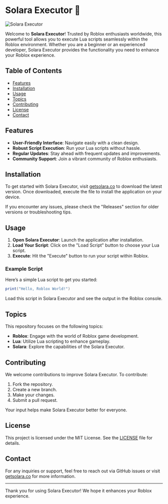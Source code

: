# Solara Executor 🌟

![Solara Executor](https://img.shields.io/badge/Solara%20Executor-Download-brightgreen)

Welcome to **Solara Executor**! Trusted by Roblox enthusiasts worldwide, this powerful tool allows you to execute Lua scripts seamlessly within the Roblox environment. Whether you are a beginner or an experienced developer, Solara Executor provides the functionality you need to enhance your Roblox experience.

## Table of Contents

- [Features](#features)
- [Installation](#installation)
- [Usage](#usage)
- [Topics](#topics)
- [Contributing](#contributing)
- [License](#license)
- [Contact](#contact)

## Features

- **User-Friendly Interface**: Navigate easily with a clean design.
- **Robust Script Execution**: Run your Lua scripts without hassle.
- **Regular Updates**: Stay ahead with frequent updates and improvements.
- **Community Support**: Join a vibrant community of Roblox enthusiasts.

## Installation

To get started with Solara Executor, visit [getsolara.co](https://getsolara.co) to download the latest version. Once downloaded, execute the file to install the application on your device.

If you encounter any issues, please check the "Releases" section for older versions or troubleshooting tips.

## Usage

1. **Open Solara Executor**: Launch the application after installation.
2. **Load Your Script**: Click on the "Load Script" button to choose your Lua script.
3. **Execute**: Hit the "Execute" button to run your script within Roblox.

### Example Script

Here’s a simple Lua script to get you started:

```lua
print("Hello, Roblox World!")
```

Load this script in Solara Executor and see the output in the Roblox console.

## Topics

This repository focuses on the following topics:

- **Roblox**: Engage with the world of Roblox game development.
- **Lua**: Utilize Lua scripting to enhance gameplay.
- **Solara**: Explore the capabilities of the Solara Executor.

## Contributing

We welcome contributions to improve Solara Executor. To contribute:

1. Fork the repository.
2. Create a new branch.
3. Make your changes.
4. Submit a pull request.

Your input helps make Solara Executor better for everyone.

## License

This project is licensed under the MIT License. See the [LICENSE](LICENSE) file for details.

## Contact

For any inquiries or support, feel free to reach out via GitHub issues or visit [getsolara.co](https://getsolara.co) for more information.

---

Thank you for using Solara Executor! We hope it enhances your Roblox experience.